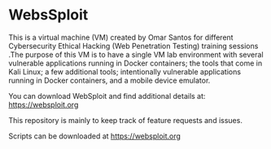# WebsSploit
This is a virtual machine (VM) created by Omar Santos for different Cybersecurity Ethical Hacking (Web Penetration Testing) training sessions .The purpose of this VM is to have a single VM lab environment with several vulnerable applications running in Docker containers; the tools that come in Kali Linux; a few additional tools; intentionally vulnerable applications running in Docker containers, and a mobile device emulator. 

You can download WebSploit and find additional details at: https://websploit.org

This repository is mainly to keep track of feature requests and issues.

Scripts can be downloaded at https://websploit.org
